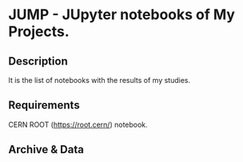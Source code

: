 # JUMP - JUpyter notebooks of My Projects.

## Description

It is the list of notebooks with the results of my studies.

## Requirements 

CERN ROOT (https://root.cern/) notebook.

## Archive & Data



